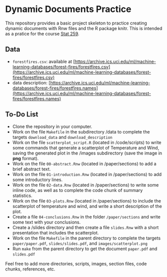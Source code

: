 # Dynamic Documents Practice

This repository provides a basic project skeleton to practice creating dynamic documents with Rnw files and the R package knitr. This is intended as a pratice for the course [Stat 259](http://gastonsanchez.com/stat259).


## Data

- `forestfires.csv`: available at [https://archive.ics.uci.edu/ml/machine-learning-databases/forest-fires/forestfires.csv](https://archive.ics.uci.edu/ml/machine-learning-databases/forest-fires/forestfires.csv)
- data description: [https://archive.ics.uci.edu/ml/machine-learning-databases/forest-fires/forestfires.names](https://archive.ics.uci.edu/ml/machine-learning-databases/forest-fires/forestfires.names)


## To-Do List

- Clone the repository in your computer.
- Work on the file `Makefile` in the subdirectory /data to complete the targets `download_data` and `download_description`
- Work on the file `scatterplot_script.R` (located in /code/scripts) to write some commands that generate a scatterplot of Temperature and Wind, saving the generated plot in the /images subdirectory (save the image in __png__ format).
- Work on the file `00-abstract.Rnw` (located in /paper/sections) to add a brief abstract text.
- Work on the file `01-introduction.Rnw` (located in /paper/sections) to add some introductory lines.
- Work on the file `02-data.Rnw` (located in /paper/sections) to write some inline code, as well as to complete the code chunk of summary statistics.
- Work on the file `03-plots.Rnw` (located in /paper/sections) to include the scatterplot of temperature and wind, and write a short description of the plot.
- Create a file `04-conclusions.Rnw` in the folder `/paper/sections` and write some text with your conclusions.
- Create a /slides directory and then create a file `slides.Rnw` with a short presentation that includes the scatterplot.
- Work on the file `Makefile` in the parent directory to complete the targets `paper/paper.pdf`, `slides/slides.pdf`, and `images/scatterplot.png`
- Run `make` from the parent directory to get the document `paper.pdf` and `slides.pdf`

Feel free to add more directories, scripts, images, section files, code chunks, references, etc.
